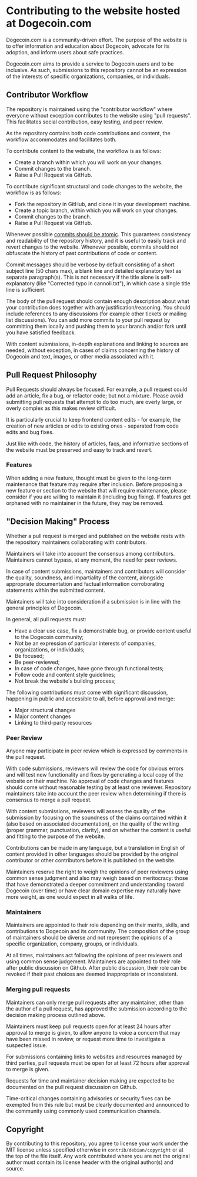 # Contributing to the website hosted at Dogecoin.com

Dogecoin.com is a community-driven effort. The purpose of the website is to offer information and education about Dogecoin, advocate for its adoption, and inform users about safe practices.

Dogecoin.com aims to provide a service to Dogecoin users and to be inclusive. As such, submissions to this repository cannot be an expression of the interests of specific organizations, companies, or individuals.

## Contributor Workflow

The repository is maintained using the "contributor workflow" where everyone without exception contributes to the website using "pull requests". This facilitates social contribution, easy testing, and peer review.

As the repository contains both code contributions and content, the workflow accommodates and facilitates both.

To contribute content to the website, the workflow is as follows:

  - Create a branch within which you will work on your changes.
  - Commit changes to the branch.
  - Raise a Pull Request via GitHub.

To contribute significant structural and code changes to the website, the workflow is as follows:

  - Fork the repository in GitHub, and clone it in your development machine.
  - Create a topic branch, within which you will work on your changes.
  - Commit changes to the branch.
  - Raise a Pull Request via GitHub.

Whenever possible [commits should be atomic](https://en.wikipedia.org/wiki/Atomic_commit#Atomic_commit_convention). This guarantees consistency and readability of the repository history, and it is useful to easily track and revert changes to the website. Whenever possible, commits should not obfuscate the history of past contributions of code or content.

Commit messages should be verbose by default consisting of a short subject line (50 chars max), a blank line and detailed explanatory text as separate
paragraph(s). This is not necessary if the title alone is self-explanatory (like "Corrected typo in cannoli.txt"), in which case a single title line is sufficient. 

The body of the pull request should contain enough description about what your contribution does together with any justification/reasoning. You should include references to any discussions (for example other tickets or mailing list discussions). You can add more commits to your pull request by committing them locally and pushing them to your branch and/or fork until you have satisfied feedback.

With content submissions, in-depth explanations and linking to sources are needed, without exception, in cases of claims concerning the history of Dogecoin and text, images, or other media associated with it.

## Pull Request Philosophy

Pull Requests should always be focused. For example, a pull request could add an article, fix a bug, or refactor code; but not a mixture. Please avoid submitting pull requests that attempt to do too much, are overly large, or overly complex as this makes review difficult.

It is particularly crucial to keep frontend content edits - for example, the creation of new articles or edits to existing ones - separated from code edits and bug fixes.

Just like with code, the history of articles, faqs, and informative sections of the website must be preserved and easy to track and revert.


### Features

When adding a new feature, thought must be given to the long-term maintenance that feature may require after inclusion. Before proposing a new
feature or section to the website that will require maintenance, please consider if you are willing to maintain it (including bug fixing). If features get orphaned with no maintainer in the future, they may be removed.


## "Decision Making" Process

Whether a pull request is merged and published on the website rests with the repository maintainers collaborating with contributors.

Maintainers will take into account the consensus among contributors. Maintainers cannot bypass, at any moment, the need for peer reviews. 

In case of content submissions, maintainers and contributors will consider the quality, soundness, and impartiality of the content, alongside appropriate documentation and factual information corroborating statements within the submitted content.

Maintainers will take into consideration if a submission is in line with the general principles of Dogecoin.

In general, all pull requests must:

  - Have a clear use case, fix a demonstrable bug, or provide content useful to the Dogecoin community;
  - Not be an expression of particular interests of companies, organizations, or individuals;
  - Be focused;
  - Be peer-reviewed;
  - In case of code changes, have gone through functional tests;
  - Follow code and content style guidelines;
  - Not break the website's building process;

The following contributions must come with significant discussion, happening in public and accessible to all, before
approval and merge:

- Major structural changes
- Major content changes
- Linking to third-party resources


### Peer Review

Anyone may participate in peer review which is expressed by comments in the pull request. 

With code submissions, reviewers will review the code for obvious errors and will test new functionality and fixes by generating a local copy of the website on their machine. No approval of code changes and features should come without reasonable testing by at least one reviewer. Repository maintainers take into account the peer review when determining if
there is consensus to merge a pull request.

With content submissions, reviewers will assess the quality of the submission by focusing on the soundness of the claims contained within it (also based on associated documentation), on the quality of the writing (proper grammar, punctuation, clarity), and on whether the content is useful and fitting to the purpose of the website. 

Contributions can be made in any language, but a translation in English of content provided in other languages should be provided by the original contributor or other contributors before it is published on the website.

Maintainers reserve the right to weigh the opinions of peer reviewers using common sense judgment and also may weigh based on meritocracy: those
that have demonstrated a deeper commitment and understanding toward Dogecoin (over time) or have clear domain expertise may naturally have more weight, as one would expect in all walks of life.

### Maintainers
Maintainers are appointed to their role depending on their merits, skills, and contributions to Dogecoin and its community. The composition of the group of maintainers should be diverse and not represent the opinions of a specific organization, company, groups, or individuals. 

At all times, maintainers act following the opinions of peer reviewers and using common sense judgement. Maintainers are appointed to their role after public discussion on Github. After public discussion, their role can be revoked if their past choices are deemed inappropriate or inconsistent.

### Merging pull requests

Maintainers can only merge pull requests after any maintainer, other than the author of a pull request, has approved the submission according to the decision making process outlined above.

Maintainers must keep pull requests open for at least 24 hours after approval to merge is given, to allow anyone to voice a concern that may have been missed in review, or request more time to investigate a suspected issue. 

For submissions containing links to websites and resources managed by third parties, pull requests must be open for at least 72 hours after approval to merge is given.

Requests for time and maintainer decision making are expected to be documented on the pull request discussion on Github.

Time-critical changes containing advisories or security fixes can be exempted from this rule but must be clearly documented and announced to the community using commonly used communication channels.

## Copyright

By contributing to this repository, you agree to license your work under the MIT license unless specified otherwise in `contrib/debian/copyright` or at 
the top of the file itself. Any work contributed where you are not the original author must contain its license header with the original author(s) and source.

